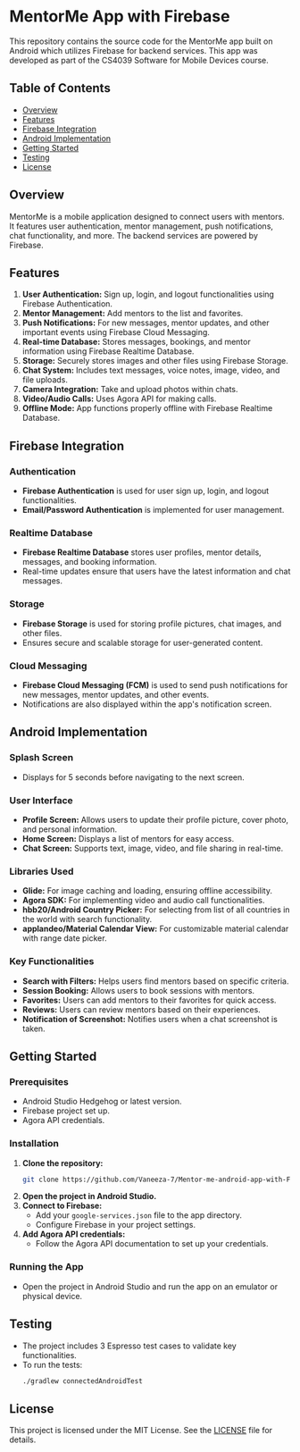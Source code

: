 # MentorMe App with Firebase

This repository contains the source code for the MentorMe app built on Android which utilizes Firebase for backend services. This app was developed as part of the CS4039 Software for Mobile Devices course. 

## Table of Contents
- [Overview](#overview)
- [Features](#features)
- [Firebase Integration](#firebase-integration)
- [Android Implementation](#android-implementation)
- [Getting Started](#getting-started)
- [Testing](#testing)
- [License](#license)

## Overview
MentorMe is a mobile application designed to connect users with mentors. It features user authentication, mentor management, push notifications, chat functionality, and more. The backend services are powered by Firebase.

## Features
1. **User Authentication:** Sign up, login, and logout functionalities using Firebase Authentication.
2. **Mentor Management:** Add mentors to the list and favorites.
3. **Push Notifications:** For new messages, mentor updates, and other important events using Firebase Cloud Messaging.
4. **Real-time Database:** Stores messages, bookings, and mentor information using Firebase Realtime Database.
5. **Storage:** Securely stores images and other files using Firebase Storage.
6. **Chat System:** Includes text messages, voice notes, image, video, and file uploads.
7. **Camera Integration:** Take and upload photos within chats.
8. **Video/Audio Calls:** Uses Agora API for making calls.
9. **Offline Mode:** App functions properly offline with Firebase Realtime Database.

## Firebase Integration
### Authentication
- **Firebase Authentication** is used for user sign up, login, and logout functionalities.
- **Email/Password Authentication** is implemented for user management.

### Realtime Database
- **Firebase Realtime Database** stores user profiles, mentor details, messages, and booking information.
- Real-time updates ensure that users have the latest information and chat messages.

### Storage
- **Firebase Storage** is used for storing profile pictures, chat images, and other files.
- Ensures secure and scalable storage for user-generated content.

### Cloud Messaging
- **Firebase Cloud Messaging (FCM)** is used to send push notifications for new messages, mentor updates, and other events.
- Notifications are also displayed within the app's notification screen.

## Android Implementation
### Splash Screen
- Displays for 5 seconds before navigating to the next screen.

### User Interface
- **Profile Screen:** Allows users to update their profile picture, cover photo, and personal information.
- **Home Screen:** Displays a list of mentors for easy access.
- **Chat Screen:** Supports text, image, video, and file sharing in real-time.

### Libraries Used
- **Glide:** For image caching and loading, ensuring offline accessibility.
- **Agora SDK:** For implementing video and audio call functionalities.
- **hbb20/Android Country Picker:** For selecting from list of all countries in the world with search functionality.
- **applandeo/Material Calendar View:** For customizable material calendar with range date picker.

### Key Functionalities
- **Search with Filters:** Helps users find mentors based on specific criteria.
- **Session Booking:** Allows users to book sessions with mentors.
- **Favorites:** Users can add mentors to their favorites for quick access.
- **Reviews:** Users can review mentors based on their experiences.
- **Notification of Screenshot:** Notifies users when a chat screenshot is taken.

## Getting Started

### Prerequisites
- Android Studio Hedgehog or latest version.
- Firebase project set up.
- Agora API credentials.

### Installation
1. **Clone the repository:**
    ```sh
    git clone https://github.com/Vaneeza-7/Mentor-me-android-app-with-Firebase.git
    ```
2. **Open the project in Android Studio.**
3. **Connect to Firebase:**
    - Add your `google-services.json` file to the app directory.
    - Configure Firebase in your project settings.
4. **Add Agora API credentials:**
    - Follow the Agora API documentation to set up your credentials.

### Running the App
- Open the project in Android Studio and run the app on an emulator or physical device.

## Testing
- The project includes 3 Espresso test cases to validate key functionalities.
- To run the tests:
    ```sh
    ./gradlew connectedAndroidTest
    ```
    
## License
This project is licensed under the MIT License. See the [LICENSE](LICENSE) file for details.
